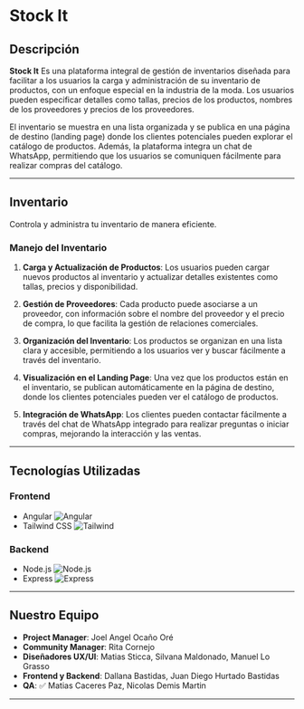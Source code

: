 # Stock It

## Descripción
**Stock It** 
Es una plataforma integral de gestión de inventarios diseñada para facilitar a los usuarios la carga y administración de su inventario de productos, con un enfoque especial en la industria de la moda. Los usuarios pueden especificar detalles como tallas, precios de los productos, nombres de los proveedores y precios de los proveedores.

El inventario se muestra en una lista organizada y se publica en una página de destino (landing page) donde los clientes potenciales pueden explorar el catálogo de productos. Además, la plataforma integra un chat de WhatsApp, permitiendo que los usuarios se comuniquen fácilmente para realizar compras del catálogo.

---

## Inventario
Controla y administra tu inventario de manera eficiente.

### Manejo del Inventario

1. **Carga y Actualización de Productos**:
  Los usuarios pueden cargar nuevos productos al inventario y actualizar detalles existentes como tallas, precios y disponibilidad.

2. **Gestión de Proveedores**:
  Cada producto puede asociarse a un proveedor, con información sobre el nombre del proveedor y el precio de compra, lo que facilita la gestión de relaciones comerciales.

3. **Organización del Inventario**:
   Los productos se organizan en una lista clara y accesible, permitiendo a los usuarios ver y buscar fácilmente a través del inventario.
   
4. **Visualización en el Landing Page**:
   Una vez que los productos están en el inventario, se publican automáticamente en la página de destino, donde los clientes potenciales pueden ver el catálogo de productos.
   
5. **Integración de WhatsApp**:
    Los clientes pueden contactar fácilmente a través del chat de WhatsApp integrado para realizar preguntas o iniciar compras, mejorando la interacción y las ventas.

---

## Tecnologías Utilizadas
### Frontend
- Angular ![Angular](https://angular.io/assets/images/logos/angular/angular.svg)
- Tailwind CSS ![Tailwind](https://tailwindcss.com/img/tailwindcss-logo.svg)

### Backend
- Node.js ![Node.js](https://nodejs.org/static/images/logo.svg)
- Express ![Express](https://expressjs.com/images/express-facebook-share.png)

---

## Nuestro Equipo
- **Project Manager**: Joel Angel Ocaño Oré
- **Community Manager**: Rita Cornejo
- **Diseñadores UX/UI**: Matias Sticca, Silvana Maldonado, Manuel Lo Grasso
- **Frontend y Backend**: Dallana Bastidas, Juan Diego Hurtado Bastidas
- **QA**: ✅ Matias Caceres Paz, Nicolas Demis Martin

---



